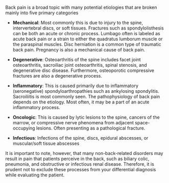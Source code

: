 Back pain is a broad topic with many potential etiologies that are broken mainly into five primary categories

- **Mechanical**: Most commonly this is due to injury to the spine, intervertebral discs, or soft tissues. Fractures such as spondylolisthesis can be both an acute or chronic process. Lumbago often is labeled as acute back pain or a strain to either the quadratus lumborum muscle or the paraspinal muscles. Disc herniation is a common type of traumatic back pain. Pregnancy is also a mechanical cause of back pain.

- **Degenerative**: Osteoarthritis of the spine includes facet joint osteoarthritis, sacroiliac joint osteoarthritis, spinal stenosis, and degenerative disc disease. Furthermore, osteoporotic compressive fractures are also a degenerative process.

- **Inflammatory**: This is caused primarily due to inflammatory (seronegative) spondyloarthropathies such as ankylosing spondylitis. Sacroiliitis is most commonly seen. The pathophysiology of back pain depends on the etiology. Most often, it may be a part of an acute inflammatory process.

- **Oncologic**: This is caused by lytic lesions to the spine, cancers of the marrow, or compressive nerve phenomena from adjacent space-occupying lesions. Often presenting as a pathological fracture.

- **Infectious**: Infections of the spine, discs, epidural abscesses, or muscular/soft tissue abscesses

It is important to note, however, that many non-back-related disorders may result in pain that patients perceive in the back, such as biliary colic, pneumonia, and obstructive or infectious renal disease. Therefore, it is prudent not to exclude these processes from your differential diagnosis while evaluating the patient.